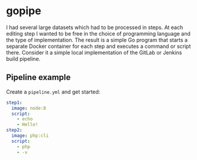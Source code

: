 # gopipe

I had several large datasets which had to be processed in steps. At each editing step I wanted to be free in the choice of programming language and the type of implementation. The result is a simple Go program that starts a separate Docker container for each step and executes a command or script there. Consider it a simple local implementation of the GitLab or Jenkins build pipeline.

## Pipeline example

Create a `pipeline.yml` and get started:

``` yaml
step1:
  image: node:8
  script:
    - echo
    - Hello!
step2:
  image: php:cli
  script:
    - php
    - -v
```
